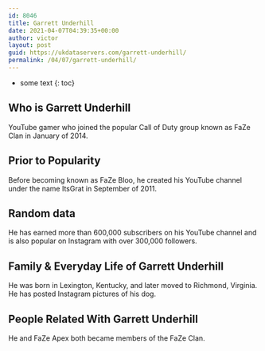 ```yaml
---
id: 8046
title: Garrett Underhill
date: 2021-04-07T04:39:35+00:00
author: victor
layout: post
guid: https://ukdataservers.com/garrett-underhill/
permalink: /04/07/garrett-underhill/
---
```


* some text
{: toc}


## Who is Garrett Underhill



YouTube gamer who joined the popular Call of Duty group known as FaZe Clan in January of 2014. 

                
                
                
## Prior to Popularity



Before becoming known as FaZe Bloo, he created his YouTube channel under the name ItsGrat in September of 2011. 

                
                
                
## Random data



He has earned more than 600,000 subscribers on his YouTube channel and is also popular on Instagram with over 300,000 followers. 

                
                
                
## Family & Everyday Life of Garrett Underhill



He was born in Lexington, Kentucky, and later moved to Richmond, Virginia. He has posted Instagram pictures of his dog. 

                
                
                
## People Related With Garrett Underhill



He and FaZe Apex both became members of the FaZe Clan. 

                
              
            
          
          
          